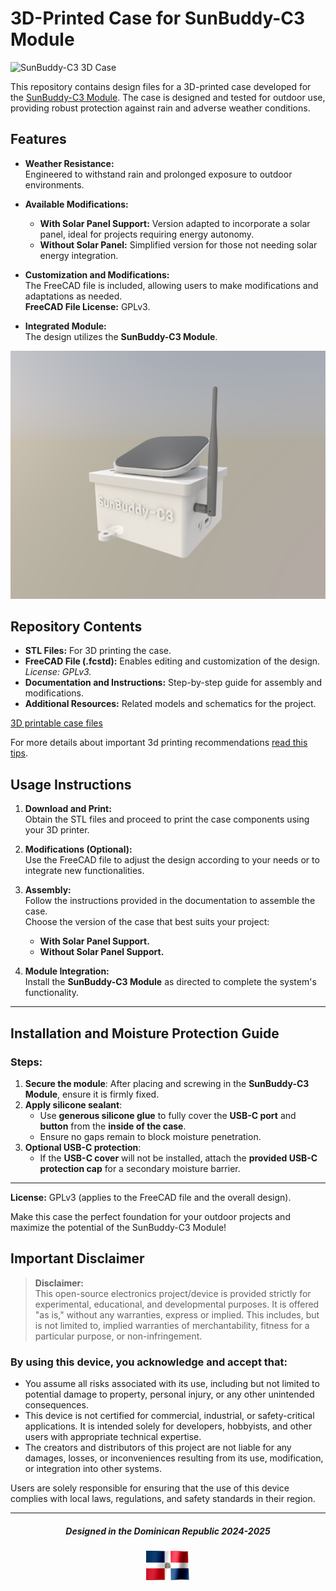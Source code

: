 # 3D-Printed Case for SunBuddy-C3 Module

![SunBuddy-C3 3D Case](media/SunBuddyShow.GIF)

This repository contains design files for a 3D-printed case developed for the [SunBuddy-C3 Module](https://oshwlab.com/rrguardo83/water-level-.pro-s1-v2). The case is designed and tested for outdoor use, providing robust protection against rain and adverse weather conditions.

## Features

- **Weather Resistance:**  
  Engineered to withstand rain and prolonged exposure to outdoor environments.

- **Available Modifications:**  
  - **With Solar Panel Support:** Version adapted to incorporate a solar panel, ideal for projects requiring energy autonomy.  
  - **Without Solar Panel:** Simplified version for those not needing solar energy integration.

- **Customization and Modifications:**  
  The FreeCAD file is included, allowing users to make modifications and adaptations as needed.  
  **FreeCAD File License:** GPLv3.

- **Integrated Module:**  
  The design utilizes the **SunBuddy-C3 Module**.

![SunBuddy-C3 3D Case](media/SunBuddy.png)

## Repository Contents

- **STL Files:** For 3D printing the case.
- **FreeCAD File (.fcstd):** Enables editing and customization of the design.  
  *License: GPLv3.*
- **Documentation and Instructions:** Step-by-step guide for assembly and modifications.
- **Additional Resources:** Related models and schematics for the project.

[3D printable case files](3dcase)

For more details about important 3d printing recommendations 
 [read this tips](3dcase/3DPrintReadme.md).

## Usage Instructions

1. **Download and Print:**  
   Obtain the STL files and proceed to print the case components using your 3D printer.

2. **Modifications (Optional):**  
   Use the FreeCAD file to adjust the design according to your needs or to integrate new functionalities.

3. **Assembly:**  
   Follow the instructions provided in the documentation to assemble the case.  
   Choose the version of the case that best suits your project:  
   - **With Solar Panel Support.**
   - **Without Solar Panel Support.**

4. **Module Integration:**  
   Install the **SunBuddy-C3 Module** as directed to complete the system's functionality.

---
## Installation and Moisture Protection Guide  

### Steps:  
1. **Secure the module**: After placing and screwing in the **SunBuddy-C3 Module**, ensure it is firmly fixed.  
2. **Apply silicone sealant**:  
   - Use **generous silicone glue** to fully cover the **USB-C port** and **button** from the **inside of the case**.  
   - Ensure no gaps remain to block moisture penetration.  
3. **Optional USB-C protection**:  
   - If the **USB-C cover** will not be installed, attach the **provided USB-C protection cap** for a secondary moisture barrier. 

---

**License:** GPLv3 (applies to the FreeCAD file and the overall design).

Make this case the perfect foundation for your outdoor projects and maximize the potential of the SunBuddy-C3 Module!


## Important Disclaimer

> **Disclaimer:**  
This open-source electronics project/device is provided strictly for experimental, educational, and developmental purposes. It is offered "as is," without any warranties, express or implied. This includes, but is not limited to, implied warranties of merchantability, fitness for a particular purpose, or non-infringement.

### By using this device, you acknowledge and accept that:

- You assume all risks associated with its use, including but not limited to potential damage to property, personal injury, or any other unintended consequences.
- This device is not certified for commercial, industrial, or safety-critical applications. It is intended solely for developers, hobbyists, and other users with appropriate technical expertise.
- The creators and distributors of this project are not liable for any damages, losses, or inconveniences resulting from its use, modification, or integration into other systems.

Users are solely responsible for ensuring that the use of this device complies with local laws, regulations, and safety standards in their region.

---

<div align="center">
  <h5>Designed in the Dominican Republic 2024-2025</h5>
  <img src="media/rd.gif" alt="RD" width="70px" />
</div>